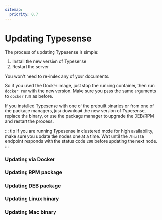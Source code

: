```yaml
---
sitemap:
  priority: 0.7
---
```


# Updating Typesense
The process of updating Typesense is simple:

1. Install the new version of Typesense
2. Restart the server

You won't need to re-index any of your documents.

So if you used the Docker image, just stop the running container, then run `docker run` with the new version. Make sure you pass the same arguments to `docker` run as before.

If you installed Typesense with one of the prebuilt binaries or from one of the package managers, just download the new version of Typesense, replace the binary, or use the package manager to upgrade the DEB/RPM and restart the process.

::: tip
If you are running Typesense in clustered mode for high availability, make sure you update the nodes one at a time. Wait until the `/health` endpoint responds with the status code `200` before updating the next node.
:::

### Updating via Docker
<Tabs :tabs="['Shell']">
  <template v-slot:Shell>

```bash
docker stop <container_id>

docker run -p 8108:8108 -v/tmp/typesense-data:/data typesense/typesense:0.21.0 \
  --data-dir /data --api-key=$TYPESENSE_API_KEY
```
  </template>
</Tabs>

### Updating RPM package

<Tabs :tabs="['Shell']">
  <template v-slot:Shell>

```bash
wget https://dl.typesense.org/releases/0.21.0/typesense-server-0.21.0-1.x86_64.rpm

sudo yum install ./typesense-server-0.21.0-1.x86_64.rpm

sudo systemctl restart typesense-server.service
```

  </template>
</Tabs>

### Updating DEB package

<Tabs :tabs="['Shell']">
  <template v-slot:Shell>

```bash
wget https://dl.typesense.org/releases/0.21.0/typesense-server-0.21.0-amd64.deb

sudo apt install ./typesense-server-0.21.0-amd64.deb

sudo systemctl restart typesense-server.service
```

  </template>
</Tabs>

### Updating Linux binary

<Tabs :tabs="['Shell']">
  <template v-slot:Shell>

```bash
wget https://dl.typesense.org/releases/0.21.0/typesense-server-0.21.0-linux-amd64.tar.gz

tar xvzf ./typesense-server-0.21.0-linux-amd64.tar.gz

mv ./typesense-server $PATH_TO_EXISTING_BINARY

kill <TYPESENSE_PROCESS_ID> # will gracefully shutdown

## Finally, run Typesense server binary again

```

  </template>
</Tabs>

### Updating Mac binary

<Tabs :tabs="['Shell']">
  <template v-slot:Shell>

```bash
wget https://dl.typesense.org/releases/0.19.0/typesense-server-0.21.0-darwin-amd64.tar.gz

tar xvzf ./typesense-server-0.21.0-darwin-amd64.tar.gz

mv ./typesense-server $PATH_TO_EXISTING_BINARY

kill <TYPESENSE_PROCESS_ID> # will gracefully shutdown

## Finally, run Typesense server binary again

```

  </template>
</Tabs>
